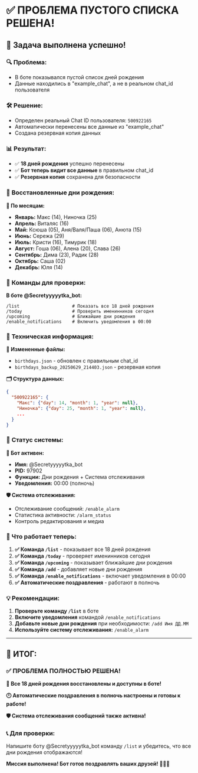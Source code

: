 # ✅ ПРОБЛЕМА ПУСТОГО СПИСКА РЕШЕНА!

## 🎉 Задача выполнена успешно!

### 🔍 **Проблема:**
- В боте показывался пустой список дней рождения
- Данные находились в "example_chat", а не в реальном chat_id пользователя

### 🛠️ **Решение:**
- Определен реальный Chat ID пользователя: `500922165`
- Автоматически перенесены все данные из "example_chat"
- Создана резервная копия данных

### 📊 **Результат:**
- ✅ **18 дней рождения** успешно перенесены
- ✅ **Бот теперь видит все данные** в правильном chat_id
- ✅ **Резервная копия** сохранена для безопасности

### 🎂 **Восстановленные дни рождения:**

**📅 По месяцам:**
- **Январь:** Макс (14), Ниночка (25)
- **Апрель:** Виталяс (16)
- **Май:** Ксюша (05), Аня/Валя/Паша (06), Анюта (15)
- **Июнь:** Сережа (29)
- **Июль:** Кристи (16), Тимурик (18)
- **Август:** Гоша (06), Алена (20), Слава (26)
- **Сентябрь:** Дима (23), Радик (28)
- **Октябрь:** Саша (02)
- **Декабрь:** Юля (14)

### 📱 **Команды для проверки:**

**В боте @Secretyyyyytka_bot:**
```
/list                    # Показать все 18 дней рождения
/today                   # Проверить именинников сегодня
/upcoming                # Ближайшие дни рождения
/enable_notifications    # Включить уведомления в 00:00
```

### 🔧 **Техническая информация:**

**📁 Измененные файлы:**
- `birthdays.json` - обновлен с правильным chat_id
- `birthdays_backup_20250629_214403.json` - резервная копия

**🗂️ Структура данных:**
```json
{
  "500922165": {
    "Макс": {"day": 14, "month": 1, "year": null},
    "Ниночка": {"day": 25, "month": 1, "year": null},
    ...
  }
}
```

### 🚀 **Статус системы:**

**🤖 Бот активен:**
- **Имя:** @Secretyyyyytka_bot
- **PID:** 97902
- **Функции:** Дни рождения + Система отслеживания
- **Уведомления:** 00:00 (полночь)

**🛡️ Система отслеживания:**
- Отслеживание сообщений: `/enable_alarm`
- Статистика активности: `/alarm_status`
- Контроль редактирования и медиа

### 🎯 **Что работает теперь:**

1. **✅ Команда `/list`** - показывает все 18 дней рождения
2. **✅ Команда `/today`** - проверяет именинников сегодня  
3. **✅ Команда `/upcoming`** - показывает ближайшие дни рождения
4. **✅ Команда `/add`** - добавляет новые дни рождения
5. **✅ Команда `/enable_notifications`** - включает уведомления в 00:00
6. **✅ Автоматические поздравления** - работают в полночь

### 💡 **Рекомендации:**

1. **Проверьте команду `/list`** в боте
2. **Включите уведомления** командой `/enable_notifications`
3. **Добавьте новые дни рождения** при необходимости: `/add Имя ДД.ММ`
4. **Используйте систему отслеживания:** `/enable_alarm`

---

## 🎊 ИТОГ:

### ✅ **ПРОБЛЕМА ПОЛНОСТЬЮ РЕШЕНА!**

**🎂 Все 18 дней рождения восстановлены и доступны в боте!**

**🕛 Автоматические поздравления в полночь настроены и готовы к работе!**

**🛡️ Система отслеживания сообщений также активна!**

### 📞 **Для проверки:**
Напишите боту @Secretyyyyytka_bot команду `/list` и убедитесь, что все дни рождения отображаются!

**Миссия выполнена! Бот готов поздравлять ваших друзей!** 🚀🎉✨ 